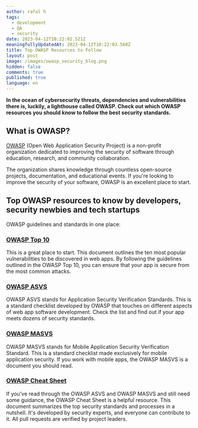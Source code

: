 ```yaml
---
author: rafal h
tags:
  - development
  - QA
  - security
date: 2023-04-12T10:22:02.521Z
meaningfullyUpdatedAt: 2023-04-12T10:22:02.560Z
title: Top OWASP Resources to Follow
layout: post
image: /images/owasp_security_blog.png
hidden: false
comments: true
published: true
language: en
---
```

**In the ocean of cybersecurity threats, dependencies and vulnerabilities there is, luckily, a lighthouse called OWASP. Check out which OWASP resources you should know to follow the best security standards.**

<EbookDynamic sectionTitle='Dive much deeper into software security' ebookName='25-Tools-And-Extra-Tactics-For-App-Security-Ebook.pdf' ebookDescription='Looking for a comprehensive knowledge base about app security? Download the free ebook and get to know top tools, standards and security practices.'  ebookUrl='undefined'  ebookImage='/images/cover_ebook_security.png' ebookAlt='security free ebook' />

## What is OWASP?

[OWASP](https://owasp.org/) (Open Web Application Security Project) is a non-profit organization dedicated to improving the security of software through education, research, and community collaboration.

The organization shares knowledge through countless open-source projects, documentation, and educational events. If you're looking to improve the security of your software, OWASP is an excellent place to start.

## Top OWASP resources to know by developers, security newbies and tech startups

OWASP guidelines and standards in one place:

### [OWASP Top 10](https://owasp.org/www-project-top-ten/)

This is a great place to start. This document outlines the ten most popular vulnerabilities to be discovered in web apps. By following the guidelines outlined in the OWASP Top 10, you can ensure that your app is secure from the most common attacks.

### [OWASP ASVS](https://owasp.org/www-project-application-security-verification-standard/)

OWASP ASVS stands for Application Security Verification Standards. This is a standard checklist developed by OWASP that touches on different aspects of web app software development. Check the list and find out if your app meets dozens of security standards.

### [OWASP MASVS](https://mas.owasp.org/MASVS/)

OWASP MASVS stands for Mobile Application Security Verification Standard. This is a standard checklist made exclusively for mobile application security. If you work with mobile apps, the OWASP MASVS is a document you should read.

### [OWASP Cheat Sheet](https://cheatsheetseries.owasp.org/)

If you've read through the OWASP ASVS and OWASP MASVS and still need some guidance, the OWASP Cheat Sheet is a helpful resource. This document summarizes the top security standards and processes in a nutshell. It's developed by security experts, and everyone can contribute to it. All pull requests are verified by project leaders.

<EbookDynamic sectionTitle='Discover more software security resources in our free ebook' ebookName='25-Tools-And-Extra-Tactics-For-App-Security-Ebook.pdf' ebookDescription='Looking for a comprehensive knowledge base about software security? Download the free ebook and get to know top tools, standards and security practices.'  ebookUrl='undefined'  ebookImage='/images/cover_ebook_security.png' ebookAlt='security free ebook' />
